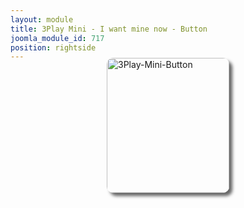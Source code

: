 ```yaml
---
layout: module
title: 3Play Mini - I want mine now - Button
joomla_module_id: 717
position: rightside
---
```

<p style="padding-bottom: 20px;"><a href="/products/3play-mini.html#3playmini-learn-more"><img style="box-shadow: 5px 5px 5px #666666; border-radius: 10px; display: block; margin-left: auto; margin-right: auto; margin-top: -20px;" alt="3Play-Mini-Button" src="{{"images/3Play-Mini/3Play-Mini-Button.jpg" | cdn }}" width="196" height="216" /></a> <!-- <a href="/products/tricaster-mini#tricaster-mini-learn-more">
<div class="marketo-btn marketo-button rounded2 existing-btn"><span style="font-size: 14px;">Want to know more?</span><br />Connect Now</div>
</a>
--></p>
